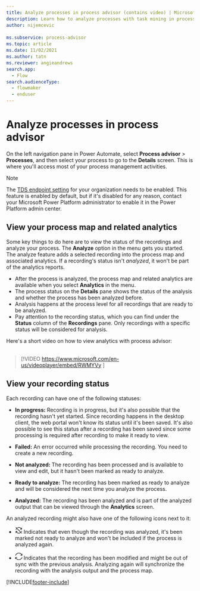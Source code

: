 ```yaml
---
title: Analyze processes in process advisor (contains video) | Microsoft Docs
description: Learn how to analyze processes with task mining in process advisor. The analyze feature adds a recording into the process map and associated analytics.
author: nijemcevic 

ms.subservice: process-advisor
ms.topic: article
ms.date: 11/02/2021
ms.author: tatn
ms.reviewer: angieandrews
search.app: 
  - Flow
search.audienceType: 
  - flowmaker
  - enduser
---
```


# Analyze processes in process advisor

On the left navigation pane in Power Automate, select **Process advisor** > **Processes**, and then select your process to go to the **Details** screen. This is where you'll access most of your process management activities.

> [!NOTE]
> The [TDS endpoint setting](/power-platform/admin/settings-features) for your organization needs to be enabled. This feature is enabled by default, but if it's disabled for any reason, contact your Microsoft Power Platform administrator to enable it in the Power Platform admin center.

## View your process map and related analytics

Some key things to do here are to view the status of the recordings and analyze your process. The **Analyze** option in the menu gets you started. The analyze feature adds a selected recording into the process map and associated analytics. If a recording's status isn't *analyzed*, it won't be part of the analytics reports.

- After the process is analyzed, the process map and related analytics are available when you select **Analytics** in the menu.
- The process status on the **Details** pane shows the status of the analysis and whether the process has been analyzed before.
- Analysis happens at the process level for all recordings that are ready to be analyzed.
- Pay attention to the recording status, which you can find under the **Status** column of the **Recordings** pane. Only recordings with a specific status will be considered for analysis.

Here's a short video on how to view analytics with process advisor:<br>
</br>
> [!VIDEO https://www.microsoft.com/en-us/videoplayer/embed/RWMYVy ]

## View your recording status

Each recording can have one of the following statuses:

- **In progress:** Recording is in progress, but it's also possible that the recording hasn't yet started. Since recording happens in the desktop client, the web portal won't know its status until it's been saved. It's also possible to see this status after a recording has been saved since some processing is required after recording to make it ready to view.

- **Failed:** An error occurred while processing the recording. You need to create a new recording.

- **Not analyzed:** The recording has been processed and is available to view and edit, but it hasn't been marked as ready to analyze.

- **Ready to analyze:** The recording has been marked as ready to analyze and will be considered the next time you analyze the process.

- **Analyzed:** The recording has been analyzed and is part of the analyzed output that can be viewed through the **Analytics** screen.

An analyzed recording might also have one of the following icons next to it:

- ![Not ready.](media/process-advisor-analyze/icon-not-ready.png "This recording is not ready") Indicates that even though the recording was analyzed, it's been marked not ready to analyze and won't be included if the process is analyzed again.

- ![Modified.](media/process-advisor-analyze/icon-modified.png "This recording has been modified") Indicates that the recording has been modified and might be out of sync with the previous analysis. Analyzing again will synchronize the recording with the analysis output and the process map. 

[!INCLUDE[footer-include](includes/footer-banner.md)]
